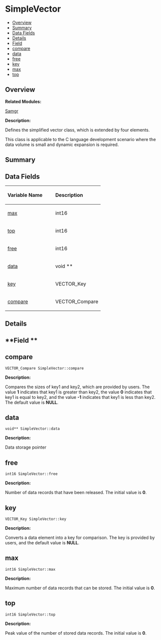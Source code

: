 # SimpleVector<a name="EN-US_TOPIC_0000001054598199"></a>

-   [Overview](#section1250743270165636)
-   [Summary](#section1410137533165636)
-   [Data Fields](#pub-attribs)
-   [Details](#section508538747165636)
-   [Field](#section1604641307165636)
-   [compare](#a7661926c6a5d659ec2bff6533a7389fa)
-   [data](#a4674672209ae411544383a5399aee85b)
-   [free](#a1ff1e71311df432f11fd2613cdbc1b16)
-   [key](#a3e5edc51c8c7ef2536da2853986981ff)
-   [max](#a68140ca4cc59df48c63963f1eda3f35c)
-   [top](#ac699cefa0c1003b8babbe2c0ea3134db)

## **Overview**<a name="section1250743270165636"></a>

**Related Modules:**

[Samgr](samgr.md)

**Description:**

Defines the simplified vector class, which is extended by four elements. 

This class is applicable to the C language development scenario where the data volume is small and dynamic expansion is required. 

## **Summary**<a name="section1410137533165636"></a>

## Data Fields<a name="pub-attribs"></a>

<a name="table532565867165636"></a>
<table><thead align="left"><tr id="row1769348829165636"><th class="cellrowborder" valign="top" width="50%" id="mcps1.1.3.1.1"><p id="p859026682165636"><a name="p859026682165636"></a><a name="p859026682165636"></a>Variable Name</p>
</th>
<th class="cellrowborder" valign="top" width="50%" id="mcps1.1.3.1.2"><p id="p1519850234165636"><a name="p1519850234165636"></a><a name="p1519850234165636"></a>Description</p>
</th>
</tr>
</thead>
<tbody><tr id="row1727690191165636"><td class="cellrowborder" valign="top" width="50%" headers="mcps1.1.3.1.1 "><p id="p535271108165636"><a name="p535271108165636"></a><a name="p535271108165636"></a><a href="simplevector.md#a68140ca4cc59df48c63963f1eda3f35c">max</a></p>
</td>
<td class="cellrowborder" valign="top" width="50%" headers="mcps1.1.3.1.2 "><p id="p15273936165636"><a name="p15273936165636"></a><a name="p15273936165636"></a>int16 </p>
</td>
</tr>
<tr id="row1068391600165636"><td class="cellrowborder" valign="top" width="50%" headers="mcps1.1.3.1.1 "><p id="p200295114165636"><a name="p200295114165636"></a><a name="p200295114165636"></a><a href="simplevector.md#ac699cefa0c1003b8babbe2c0ea3134db">top</a></p>
</td>
<td class="cellrowborder" valign="top" width="50%" headers="mcps1.1.3.1.2 "><p id="p184590736165636"><a name="p184590736165636"></a><a name="p184590736165636"></a>int16 </p>
</td>
</tr>
<tr id="row1915944282165636"><td class="cellrowborder" valign="top" width="50%" headers="mcps1.1.3.1.1 "><p id="p76539156165636"><a name="p76539156165636"></a><a name="p76539156165636"></a><a href="simplevector.md#a1ff1e71311df432f11fd2613cdbc1b16">free</a></p>
</td>
<td class="cellrowborder" valign="top" width="50%" headers="mcps1.1.3.1.2 "><p id="p1207102292165636"><a name="p1207102292165636"></a><a name="p1207102292165636"></a>int16 </p>
</td>
</tr>
<tr id="row1297328151165636"><td class="cellrowborder" valign="top" width="50%" headers="mcps1.1.3.1.1 "><p id="p1362957956165636"><a name="p1362957956165636"></a><a name="p1362957956165636"></a><a href="simplevector.md#a4674672209ae411544383a5399aee85b">data</a></p>
</td>
<td class="cellrowborder" valign="top" width="50%" headers="mcps1.1.3.1.2 "><p id="p1383893730165636"><a name="p1383893730165636"></a><a name="p1383893730165636"></a>void ** </p>
</td>
</tr>
<tr id="row452607675165636"><td class="cellrowborder" valign="top" width="50%" headers="mcps1.1.3.1.1 "><p id="p643887962165636"><a name="p643887962165636"></a><a name="p643887962165636"></a><a href="simplevector.md#a3e5edc51c8c7ef2536da2853986981ff">key</a></p>
</td>
<td class="cellrowborder" valign="top" width="50%" headers="mcps1.1.3.1.2 "><p id="p1211674180165636"><a name="p1211674180165636"></a><a name="p1211674180165636"></a>VECTOR_Key </p>
</td>
</tr>
<tr id="row604166247165636"><td class="cellrowborder" valign="top" width="50%" headers="mcps1.1.3.1.1 "><p id="p1535398806165636"><a name="p1535398806165636"></a><a name="p1535398806165636"></a><a href="simplevector.md#a7661926c6a5d659ec2bff6533a7389fa">compare</a></p>
</td>
<td class="cellrowborder" valign="top" width="50%" headers="mcps1.1.3.1.2 "><p id="p900676943165636"><a name="p900676943165636"></a><a name="p900676943165636"></a>VECTOR_Compare </p>
</td>
</tr>
</tbody>
</table>

## **Details**<a name="section508538747165636"></a>

## **Field **<a name="section1604641307165636"></a>

## compare<a name="a7661926c6a5d659ec2bff6533a7389fa"></a>

```
VECTOR_Compare SimpleVector::compare
```

 **Description:**

Compares the sizes of key1 and key2, which are provided by users. The value  **1**  indicates that key1 is greater than key2, the value  **0**  indicates that key1 is equal to key2, and the value  **-1**  indicates that key1 is less than key2. The default value is  **NULL**. 

## data<a name="a4674672209ae411544383a5399aee85b"></a>

```
void** SimpleVector::data
```

 **Description:**

Data storage pointer 

## free<a name="a1ff1e71311df432f11fd2613cdbc1b16"></a>

```
int16 SimpleVector::free
```

 **Description:**

Number of data records that have been released. The initial value is  **0**. 

## key<a name="a3e5edc51c8c7ef2536da2853986981ff"></a>

```
VECTOR_Key SimpleVector::key
```

 **Description:**

Converts a data element into a key for comparison. The key is provided by users, and the default value is  **NULL**. 

## max<a name="a68140ca4cc59df48c63963f1eda3f35c"></a>

```
int16 SimpleVector::max
```

 **Description:**

Maximum number of data records that can be stored. The initial value is  **0**. 

## top<a name="ac699cefa0c1003b8babbe2c0ea3134db"></a>

```
int16 SimpleVector::top
```

 **Description:**

Peak value of the number of stored data records. The initial value is  **0**. 

